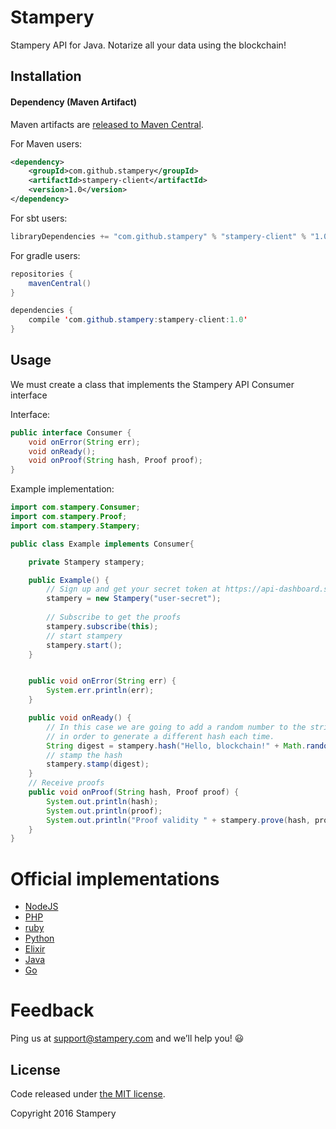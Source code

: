 # Stampery
Stampery API for Java. Notarize all your data using the blockchain!

## Installation
#### Dependency (Maven Artifact)

Maven artifacts are [released to Maven Central](https://search.maven.org/#search%7Cga%7C1%7Ca%3A%22stampery-client%22).

For Maven users:
```xml
<dependency>
    <groupId>com.github.stampery</groupId>
    <artifactId>stampery-client</artifactId>
    <version>1.0</version>
</dependency>
```

For sbt users:
```java
libraryDependencies += "com.github.stampery" % "stampery-client" % "1.0"
```

For gradle users:
```java
repositories {
    mavenCentral()
}

dependencies {
    compile 'com.github.stampery:stampery-client:1.0'
}
```

## Usage
We must create a class that implements the Stampery API Consumer interface

Interface:
```java
public interface Consumer {
	void onError(String err);
	void onReady();
	void onProof(String hash, Proof proof);
}
```
Example implementation:
```java
import com.stampery.Consumer;
import com.stampery.Proof;
import com.stampery.Stampery;

public class Example implements Consumer{

	private Stampery stampery;

	public Example() {
		// Sign up and get your secret token at https://api-dashboard.stampery.com
		stampery = new Stampery("user-secret");
		
		// Subscribe to get the proofs
		stampery.subscribe(this);
		// start stampery
		stampery.start();
	}


	public void onError(String err) {
		System.err.println(err);
	}

	public void onReady() {
		// In this case we are going to add a random number to the string
		// in order to generate a different hash each time.
		String digest = stampery.hash("Hello, blockchain!" + Math.random());
		// stamp the hash
		stampery.stamp(digest);
	}
	// Receive proofs
	public void onProof(String hash, Proof proof) {
		System.out.println(hash);
		System.out.println(proof);
		System.out.println("Proof validity " + stampery.prove(hash, proof) + "\n");
	}
}
```

# Official implementations
- [NodeJS](https://github.com/stampery/node)
- [PHP](https://github.com/stampery/php)
- [ruby](https://github.com/stampery/ruby)
- [Python](https://github.com/stampery/python)
- [Elixir](https://github.com/stampery/elixir)
- [Java](https://github.com/stampery/java)
- [Go](https://github.com/stampery/go)

# Feedback

Ping us at support@stampery.com and we’ll help you! 😃


## License

Code released under
[the MIT license](https://github.com/stampery/js/blob/master/LICENSE).

Copyright 2016 Stampery
